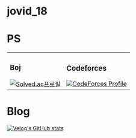 # jovid_18

<h1>PS</h1>
<table>
  <tr>
    <td>
      <h3>Boj</h3>
      <a href="https://solved.ac/cshcho99">
        <img src="http://mazassumnida.wtf/api/v2/generate_badge?boj=cshcho99" alt="Solved.ac프로필"/>
      </a>
    </td>
    <td>
      <h3>Codeforces</h3>
      <a href="https://codeforces.com/profile/morgorithm">
        <img src="https://cf.leed.at?id=morgorithm" alt="CodeForces Profile"/>
      </a>
    </td>
  </tr>
</table>


<h1>Blog</h1>

[![Velog's GitHub stats](https://velog-readme-stats.vercel.app/api?name=jovid18)](https://github.com/eungyeole/velog-readme-stats)


